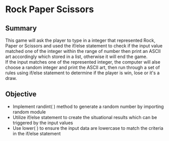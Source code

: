 # Rock Paper Scissors
## Summary
This game will ask the player to type in a integer that represented Rock, Paper or Scissors and used the if/else statement to check if the input value matched one of the integer within the range of number then print an ASCII art accordingly which stored in a list, otherwise it will end the game.  
If the input matches one of the represented integer, the computer will alse choose a random integer and print the ASCII art, then run through a set of rules using if/else statement to determine if the player is win, lose or it's a draw.

## Objective  
- Implement randint( ) method to generate a random number by importing random module
- Utilize if/else statement to create the situational results which can be triggered by the input values
- Use lower( ) to ensure the input data are lowercase to match the criteria in the if/else statement
